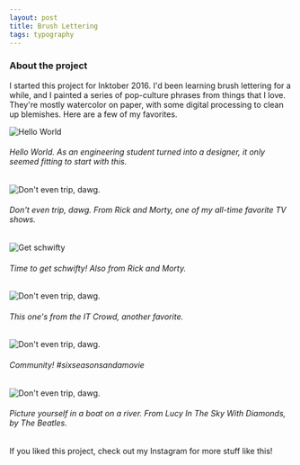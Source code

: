 ```yaml
---
layout: post
title: Brush Lettering
tags: typography
---
```


### About the project
I started this project for Inktober 2016. I'd been learning brush lettering for a while, and I painted a series of pop-culture phrases from things that I love. They're mostly watercolor on paper, with some digital processing to clean up blemishes. Here are a few of my favorites.

![Hello World](https://gyanl.com/blog/assets/helloworld.jpg)

###### Hello World. As an engineering student turned into a designer, it only seemed fitting to start with this.


![Don't even trip, dawg.](https://gyanl.com/blog/assets/donttrip.jpg)

###### Don't even trip, dawg. From Rick and Morty, one of my all-time favorite TV shows.


![Get schwifty](https://gyanl.com/blog/assets/getschwifty.jpg)

###### Time to get schwifty! Also from Rick and Morty.


![Don't even trip, dawg.](https://gyanl.com/blog/assets/donttrip.jpg)

###### This one's from the IT Crowd, another favorite.


![Don't even trip, dawg.](https://gyanl.com/blog/assets/wtflip.jpg)

###### Community! #sixseasonsandamovie


![Don't even trip, dawg.](https://gyanl.com/blog/assets/lucyinthesky.jpg)

###### Picture yourself in a boat on a river. From Lucy In The Sky With Diamonds, by The Beatles.  


If you liked this project, check out my Instagram for more stuff like this!

